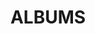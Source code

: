---
layout: album_gallery
resource: facebook
title: "ALBUMS"
description: "archive"
active: gallery
header-img: "img/gallery-bg.jpg"
images:

- image_path: /MyLinh/0/918893377028317_470184888_918893380361650_6432980131933933098_n.jpg
  gallery-folder: /gallery/MyLinh/0/
  gallery-name: 0
  gallery-date: March 2025
- image_path: /MyLinh/1/826336936283962_453257352_826337492950573_6558786664652284735_n.jpg
  gallery-folder: /gallery/MyLinh/1/
  gallery-name: 1
  gallery-date: March 2025
- image_path: /MyLinh/photo/902153502035638_467449931_902154178702237_1663109560801881797_n.jpg
  gallery-folder: /gallery/MyLinh/photo/
  gallery-name: photo
  gallery-date: March 2025
---